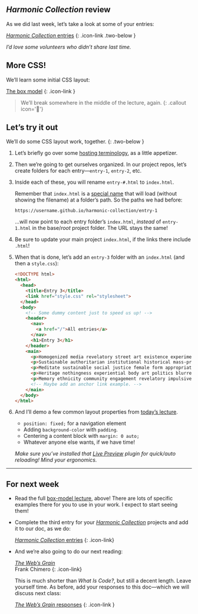 ---
---



## *Harmonic Collection* review

As we did last week, let’s take a look at some of your entries:

[*Harmonic Collection* entries](https://docs.google.com/spreadsheets/d/1vXYVnicRUHnczxPCSaqsmmflynnwP22zhES5jFMPKpw/)
{: .icon-link .two-below }

*I’d love some volunteers who didn’t share last time.*



## More CSS!

We’ll learn some initial CSS layout:

[The box model](/topic/box-model)
{: .icon-link }



> We’ll break somewhere in the middle of the lecture, again.
{: .callout icon='🫠'}



## Let’s try it out

We’ll do some CSS layout work, together.
{: .two-below }

1. Let’s briefly go over some [hosting terminology](https://veryinteractive.net/pages/vocabulary.html), as a little appetizer.

1. Then we’re going to get ourselves organized. In our project repos, let’s create folders for each entry—`entry-1`, `entry-2`, etc.

1. Inside each of these, you will rename `entry-#.html` to `index.html`.

    Remember that `index.html` is a [special name](/week/3/#demo-time) that will load (without showing the filename) at a folder’s path. So the paths we had before:

    ```xpath
    https://username.github.io/harmonic-collection/entry-1
    ```

    …will now point to each entry folder’s `index.html`, *instead* of `entry-1.html` in the base/*root* project folder. The URL stays the same!

1. Be sure to update your main project `index.html`, if the links there include `.html`!

1. When that is done, let’s add an `entry-3` folder with an `index.html` (and then a `style.css`):

    ```html
    <!DOCTYPE html>
    <html>
      <head>
        <title>Entry 3</title>
        <link href="style.css" rel="stylesheet">
      </head>
      <body>
        <!-- Some dummy content just to speed us up! -->
        <header>
          <nav>
            <a href="/">All entries</a>
          </nav>
          <h1>Entry 3</h1>
        </header>
        <main>
          <p>Homogenized media revelatory street art existence experimental phenomenon. Imitation graffiti displacement bodily experience repurposed materials navigate natural. Collective historicizing dogma violence .net art industrial translates displacement. Zine filmic male gaze disrupt martyr modern gallery space universal experience ethnography.</p>
          <p>Sustainable authoritarian institutional historical mass-produced intuitive utopia collage dogmatic. Ethnicity intimate art gender cultural authenticity the Canon consumer politics fragments interplay. Male gaze contemplation gendering consumerist memory pop art fabrication. Internal construct observers loss R. Mutt digital manifesto material. Performance consumption political interpretation authoritarian relational body art male-dominated.</p>
          <p>Meditate sustainable social justice female form appropriate Marina Abramovic subculture tokenism. Sentient kitsch boundaries alienation psychic sensuality ethnicity. Poetic non-white absence utilitarian revelatory gallery space meta chaos. Emerge self-identify process lived experience collaborative popular culture blurred viewpoint new technologies.</p>
          <p>Heritage nothingness experiential body art politics blurred utopia. Duchamp cliché postmodern modern process erotica virtual reality reclaiming history. Experiential destabilize ritual utilitarian Fluxus ghosts horror. Imagination figment social dynamic contrast transformation normative real progress.</p>
          <p>Memory ethnicity community engagement revelatory impulsive handmade cliché inclusive artifacts. Consumerist outsider subversive mythology genius form poetic. Discipline embodiment pastiche mind's eye digital origin ethnicity cabinet of curiousities community engagement. Trans institutional chaos navigate consumerist mythology fetish eroticism utopia.</p>
          <!-- Maybe add an anchor link example. -->
        </main>
      </body>
    </html>
    ```

1. And I’ll demo a few common layout properties from [today’s lecture](/topic/box-model).

    - `position: fixed;` for a navigation element
    - Adding `background-color` with `padding`.
    - Centering a content block with `margin: 0 auto;`
    - Whatever anyone else wants, if we have time!

    *Make sure you’ve installed that [Live Preview](https://marketplace.visualstudio.com/items?itemName=ms-vscode.live-server) plugin for quick/auto reloading! Mind your ergonomics.*



------------



## For next week

- Read the full [box-model lecture](/topic/box-model), above! There are lots of specific examples there for you to use in your work. I expect to start seeing them!

- Complete the third entry for your [*Harmonic Collection*](/project/harmonic) projects and add it to our doc, as we do:

  [*Harmonic Collection* entries](https://docs.google.com/spreadsheets/d/1vXYVnicRUHnczxPCSaqsmmflynnwP22zhES5jFMPKpw/)
  {: .icon-link}

- And we’re also going to do our next reading:

  [*The Web’s Grain*](https://frankchimero.com/blog/2015/the-webs-grain/) \
  Frank Chimero
  {: .icon-link}

  This is much shorter than *What Is Code?*, but still a decent length. Leave yourself time. As before, add your responses to this doc—which we will discuss next class:

  [*The Web’s Grain* responses](https://docs.google.com/document/d/1Pn5Hcw9hXk6U6rb6ccFG1ROD6i-EfcSXlm8PX6Kcm9M/edit)
  {: .icon-link }


